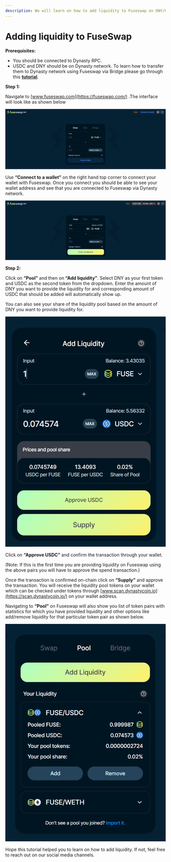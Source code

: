 ```yaml
---
description: We will learn on how to add liquidity to Fuseswap on DNY/USDC pair.
---
```


# Adding liquidity to FuseSwap

**Prerequisites:**

* You should be connected to Dynasty RPC.
* USDC and DNY should be on Dynasty network. To learn how to transfer them to Dynasty network using Fuseswap via Bridge please go through this [**tutorial**](https://docs.dynastycoin.io/the-fuse-chain/token-bridges/transfer-fuse-using-bridge-on-fuseswap).

**Step 1:**

Navigate to [www.fuseswap.com](https://fuseswap.com/) .The interface will look like as shown below

![](../../.gitbook/assets/0%20%287%29.png)

Use **“Connect to a wallet”** on the right hand top corner to connect your wallet with Fuseswap. Once you connect you should be able to see your wallet address and see that you are connected to Fuseswap via Dynasty network.

![](../../.gitbook/assets/1%20%2810%29.png)

  
**Step 2:**

Click on **“Pool”** and then on **“Add liquidity”**. Select DNY as your first token and USDC as the second token from the dropdown. Enter the amount of DNY you want to provide the liquidity for and corresponding amount of USDC that should be added will automatically show up.

You can also see your share of the liquidity pool based on the amount of DNY you want to provide liquidity for.

![](../../.gitbook/assets/2%20%2810%29.png)

Click on **“Approve USDC”** and confirm the transaction through your wallet.

\(Note: If this is the first time you are providing liquidity on Fuseswap using the above pairs you will have to approve the spend transaction.\)

Once the transaction is confirmed on-chain click on **“Supply”** and approve the transaction. You will receive the liquidity pool tokens on your wallet which can be checked under tokens through [www.scan.dynastycoin.io](https://scan.dynastycoin.io/) on your wallet address.

Navigating to **“Pool”** on Fuseswap will also show you list of token pairs with statistics for which you have provided liquidity and other options like add/remove liquidity for that particular token pair as shown below.

![](../../.gitbook/assets/3%20%289%29.png)

Hope this tutorial helped you to learn on how to add liquidity. If not, feel free to reach out on our social media channels.

